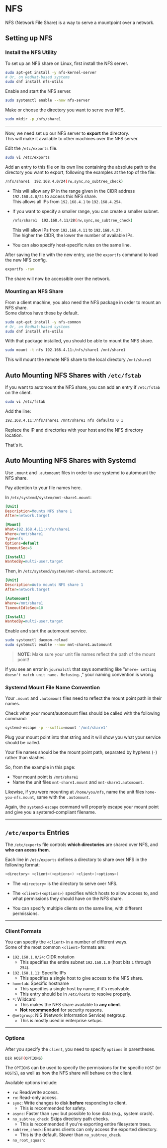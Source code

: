 # NFS

NFS (Network File Share) is a way to serve a mountpoint over a network.  

## Setting up NFS

### Install the NFS Utility

To set up an NFS share on Linux, first install the NFS server.  
```bash
sudo apt-get install -y nfs-kernel-server
# Or, on RedHat-based systems
sudo dnf install nfs-utils
```

Enable and start the NFS server.  
```bash
sudo systemctl enable --now nfs-server
```

Make or choose the directory you want to serve over NFS.  
```bash
sudo mkdir -p /nfs/share1
```

---

Now, we need set up our NFS server to **export** the directory.  
This will make it available to other machines over the NFS server.  

Edit the `/etc/exports` file.  
```bash
sudo vi /etc/exports
```
Add an entry to this file on its own line containing the absolute path to the 
directory you want to export, following the examples at the top of the file:  
```bash
/nfs/share1  192.168.4.0/24(rw,sync,no_subtree_check)
```

- This will allow any IP in the range given in the CIDR address `192.168.4.0/24` to
  access this NFS share.  
  This allows all IPs from `192.168.4.1` to `192.168.4.254`.

- If you want to specify a smaller range, you can create a smaller subnet.  
  ```bash
  /nfs/share1  192.168.4.11/28(rw,sync,no_subtree_check)
  ```
  This will allow IPs from `192.168.4.11` to `192.168.4.27`.  
  The higher the CIDR, the lower the number of available IPs.  

- You can also specify host-specific rules on the same line.  

<!-- TODO: Add section explaining /etc/exports entries -->

After saving the file with the new entry, use the `exportfs` command to load the new
NFS config.  
```bash
exportfs -rav
```

The share will now be accessible over the network.  

### Mounting an NFS Share

From a client machine, you also need the NFS package in order to mount an NFS share.  
Some distros have these by default.  
```bash
sudo apt-get install -y nfs-common
# Or, on RedHat-based systems
sudo dnf install nfs-utils
```

With that package installed, you should be able to mount the NFS share.  
```bash
sudo mount -t nfs 192.168.4.11:/nfs/share1 /mnt/share1
```

This will mount the remote NFS share to the local directory `/mnt/share1`


## Auto Mounting NFS Shares with `/etc/fstab`
If you want to automount the NFS share, you can add an entry if `/etc/fstab` on the client.  
```bash
sudo vi /etc/fstab
```

Add the line:
```bash
192.168.4.11:/nfs/share1 /mnt/share1 nfs defaults 0 1
```

Replace the IP and directories with your host and the NFS directory location.  

That's it.

## Auto Mounting NFS Shares with Systemd

Use `.mount` and `.automount` files in order to use systemd to automount the NFS
share.  

Pay attention to your file names here.  

In `/etc/systemd/system/mnt-share1.mount`:
```ini
[Unit]
Description=Mounts NFS share 1
After=network.target

[Mount]
What=192.168.4.11:/nfs/share1
Where=/mnt/share1
Type=nfs
Options=default
TimeoutSec=5

[Install]
WantedBy=multi-user.target
```

Then, in `/etc/systemd/system/mnt-share1.automount`:
```ini
[Unit]
Description=Auto mounts NFS share 1
After=network.target

[Automount]
Where=/mnt/share1
TimeoutIdleSec=10

[Install]
WantedBy=multi-user.target
```

Enable and start the automount service.  
```bash
sudo systemctl daemon-reload
sudo systemctl enable --now mnt-share1.automount
```

> **NOTE**: Make sure your unit file names reflect the path of the mount point!  

If you see an error in `journalctl` that says something like 
"`Where= setting doesn't match unit name. Refusing.`," your naming convention is wrong.  

### Systemd Mount File Name Convention

Your `.mount` and `.automount` files need to reflect the mount point path in their
names.  

Check what your mount/automount files should be called with the following command:
```bash
systemd-escape -p --suffix=mount '/mnt/share1'
```

Plug your mount point into that string and it will show you what your service should
be called.  

Your file names should be the mount point path, separated by hyphens (`-`) rather
than slashes.  

So, from the example in this page:

- Your mount point is `/mnt/share1`
- Name the unit files `mnt-share1.mount` and `mnt-share1.automount`.  

Likewise, if you were mounting at `/home/you/nfs`, name the unit files
`home-you-nfs.mount`, same with the `.automount`.  

Again, the `systemd-escape` command will properly escape your mount point and give
you a systemd-compliant filename.  

---

## `/etc/exports` Entries

The `/etc/exports` file controls **which directories** are shared over NFS, and **who can
acess them**.  

Each line in `/etc/exports` defines a directory to share over NFS in the following format:  
```bash
<directory> <client>(<options>) <client>(<options>)
```

- The `<directory>` is the directory to serve over NFS.  

- The `<client>(<options>)` specifies which hosts to allow access to, and what
  permissions they should have on the NFS share.  

- You can specify multiple clients on the same line, with different permissions.  


---

### Client Formats

You can specify the `<client>` in a number of different ways.  
Some of the most common `<client>` formats are:

- `192.168.1.0/24`: CIDR notation  
    - This specifies the entire subnet `192.168.1.0` (host bits `1` through `254`).  
- `192.168.1.11`: Specific IPs  
    - This specifies a single host to give access to the NFS share.  
- `homelab`: Specific hostname  
    - This specifies a single host by name, if it's resolvable.  
    - This entry should be in `/etc/hosts` to resolve properly.  
- `*`: Wildcard  
    - This makes the NFS share available to **any client**.  
    - **Not recommended** for security reasons.  
- `@netgroup`: NIS (Network Information Service) netgroup.  
    - This is mostly used in enterprise setups.  

---

### Options

After you specify the `client`, you need to specify `options` in parentheses.  

```bash
DIR HOST(OPTIONS)
```

The `OPTIONS` can be used to specify the permissions for the specific `HOST` (or
`HOSTS`), as well as how the NFS share will behave on the client.  

Available options include:

- `rw`: Read/write access.  
- `ro`: Read-only access.  
- `sync`: Write changes to disk **before** responding to client.  
    - This is recommended for safety.  
- `async`: Faster than `sync` but possible to lose data (e.g., system crash).  
- `no_subtree_check`: Skips directory path checks.  
    - This is recommended if you're exporting entire filesystem trees.  
- `subtree_check`: Ensures clients can only access the exported directory.  
    - This is the default. Slower than `no_subtree_check`.  
- `no_root_squash`:



